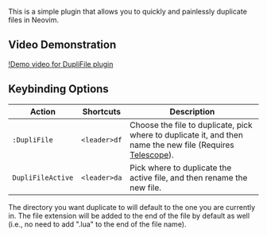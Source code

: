 This is a simple plugin that allows you to quickly and painlessly duplicate files in Neovim.

## Video Demonstration
[!Demo video for DupliFile plugin](https://github.com/user-attachments/assets/6c95333f-eef6-4195-9537-3644312849a8)

## Keybinding Options

| Action | Shortcuts | Description |
| ------ | --------- | ----------- |
| ``:DupliFile`` | ``<leader>df`` | Choose the file to duplicate, pick where to duplicate it, and then name the new file (Requires [Telescope](https://github.com/nvim-telescope/telescope.nvim)). |
| ``DupliFileActive`` | ``<leader>da`` | Pick where to duplicate the active file, and then rename the new file. |

The directory you want duplicate to will default to the one you are currently in. The file extension will be added to the end of the file by default as well (i.e., no need to add ".lua" to the end of the file name).
